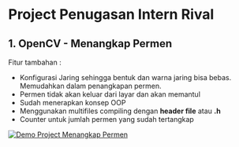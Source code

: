 # Project Penugasan Intern Rival

## 1. OpenCV - Menangkap Permen

Fitur tambahan : 
- Konfigurasi Jaring sehingga bentuk dan warna jaring bisa bebas. Memudahkan dalam penangkapan permen.
- Permen tidak akan keluar dari layar dan akan memantul
- Sudah menerapkan konsep OOP
- Menggunakan multifiles compiling dengan **header file** atau **.h**
- Counter untuk jumlah permen yang sudah tertangkap

[![Demo Project Menangkap Permen](https://img.youtube.com/vi/upIUsHz6RQ4/0.jpg)](https://youtu.be/upIUsHz6RQ4?si=5qPdThY2c16ApLXi)





